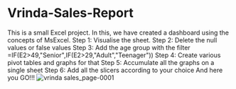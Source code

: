 # Vrinda-Sales-Report
This is a small Excel project. In this, we have created a dashboard using the concepts of MsExcel.
Step 1: Visualise the sheet.
Step 2: Delete the null values or false values
Step 3: Add the age group with the filter =IF(E2>49,"Senior",IF(E2>29,"Adult","Teenager"))
Step 4: Create various pivot tables and graphs for that
Step 5: Accumulate all the graphs on a single sheet 
Step 6: Add all the slicers according to your choice
And here you GO!!!
![vrinda sales_page-0001](https://github.com/ankit5163/Vrinda-Sales-Report/assets/85782912/3b3a3e61-6e1a-4f7b-a68c-2634594048f7)
